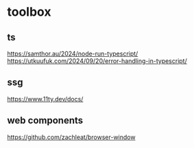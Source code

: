 # toolbox

## ts
https://samthor.au/2024/node-run-typescript/
https://utkuufuk.com/2024/09/20/error-handling-in-typescript/

## ssg
https://www.11ty.dev/docs/

## web components
https://github.com/zachleat/browser-window
